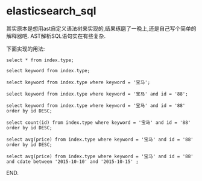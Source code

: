 # elasticsearch_sql

其实原本是想用ast自定义语法树来实现的,结果琢磨了一晚上,还是自己写个简单的解释器吧. AST解析SQL语句实在有些复杂.

下面实现的用法:  

```
select * from index.type;

select keyword from index.type;

select keyword from index.type where keyword = '宝马';

select keyword from index.type where keyword = '宝马' and id = '88';

select keyword from index.type where keyword = '宝马' and id = '88' order by id DESC;

select count(id) from index.type where keyword = '宝马' and id = '88' order by id DESC;

select avg(price) from index.type where keyword = '宝马' and id = '88' order by id DESC;

select avg(price) from index.type where keyword = '宝马' and id = '88' and cdate between '2015-10-10' and '2015-10-15' ;
```

END.
